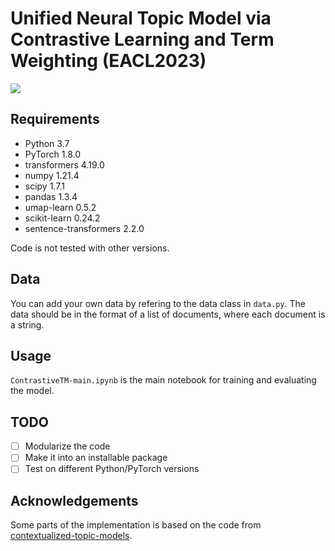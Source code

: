 # Unified Neural Topic Model via Contrastive Learning and Term Weighting (EACL2023)

![](docs/structure-1.png)

## Requirements
- Python 3.7
- PyTorch 1.8.0
- transformers 4.19.0
- numpy 1.21.4
- scipy 1.7.1
- pandas 1.3.4
- umap-learn 0.5.2
- scikit-learn 0.24.2
- sentence-transformers 2.2.0

Code is not tested with other versions.

## Data
You can add your own data by refering to the data class in `data.py`. The data should be in the format of a list of documents, where each document is a string.

## Usage
`ContrastiveTM-main.ipynb` is the main notebook for training and evaluating the model.

## TODO
- [ ] Modularize the code
- [ ] Make it into an installable package
- [ ] Test on different Python/PyTorch versions

## Acknowledgements
Some parts of the implementation is based on the code from [contextualized-topic-models](https://github.com/MilaNLProc/contextualized-topic-models).
